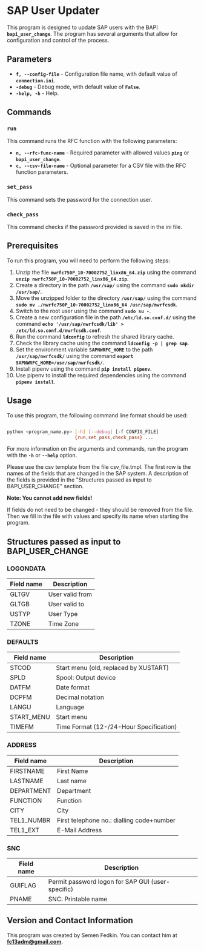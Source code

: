 # **SAP User Updater**

This program is designed to update SAP users with the BAPI **`bapi_user_change`**. The program has several arguments that allow for configuration and control of the process.

## **Parameters**

- **`f, --config-file`** - Configuration file name, with default value of **`connection.ini`**.
- **`-debug`** - Debug mode, with default value of **`False`**.
- **`-help, -h`** - Help.

## **Commands**

### **`run`**

This command runs the RFC function with the following parameters:

- **`n, --rfc-func-name`** - Required parameter with allowed values **`ping`** or **`bapi_user_change`**.
- **`c, --csv-file-name`** - Optional parameter for a CSV file with the RFC function parameters.

### **`set_pass`**

This command sets the password for the connection user.

### **`check_pass`**

This command checks if the password provided is saved in the ini file.

## **Prerequisites**

To run this program, you will need to perform the following steps:

1. Unzip the file **`nwrfc750P_10-70002752_linx86_64.zip`** using the command **`unzip nwrfc750P_10-70002752_linx86_64.zip`**.
2. Create a directory in the path **`/usr/sap/`** using the command **`sudo mkdir /usr/sap/`**.
3. Move the unzipped folder to the directory **`/usr/sap/`** using the command **`sudo mv ./nwrfc750P_10-70002752_linx86_64 /usr/sap/nwrfcsdk`**.
4. Switch to the root user using the command **`sudo su -`**.
5. Create a new configuration file in the path **`/etc/ld.so.conf.d/`** using the command **`echo '/usr/sap/nwrfcsdk/lib' > /etc/ld.so.conf.d/nwrfcsdk.conf`**.
6. Run the command **`ldconfig`** to refresh the shared library cache.
7. Check the library cache using the command **`ldconfig -p | grep sap`**.
8. Set the environment variable **`SAPNWRFC_HOME`** to the path **`/usr/sap/nwrfcsdk/`** using the command **`export SAPNWRFC_HOME=/usr/sap/nwrfcsdk/`**.
9. Install pipenv using the command **`pip install pipenv`**.
10. Use pipenv to install the required dependencies using the command **`pipenv install`**.

## **Usage**

To use this program, the following command line format should be used:

```bash

python <program_name.py> [-h] [--debug] [-f CONFIG_FILE]
                         {run,set_pass,check_pass} ...
```

For more information on the arguments and commands, run the program with the **`-h`** or **`--help`** option.

Please use the csv template from the file csv_file.tmpl.
The first row is the names of the fields that are changed in the SAP system. A description of the fields is provided in the "Structures passed as input to BAPI_USER_CHANGE" section.

**Note: You cannot add new fields!**

If fields do not need to be changed - they should be removed from the file. Then we fill in the file with values and specify its name when starting the program.

## Structures passed as input to BAPI_USER_CHANGE

### LOGONDATA

| Field name  | Description |
| ----------- | ----------- |
| GLTGV | User valid from |
| GLTGB | User valid to |
| USTYP | User Type |
| TZONE | Time Zone |

### DEFAULTS

| Field name  | Description |
| ----------- | ----------- |
| STCOD | Start menu (old, replaced by XUSTART) |
| SPLD | Spool: Output device |
| DATFM | Date format |
| DCPFM | Decimal notation |
| LANGU | Language |
| START_MENU | Start menu |
| TIMEFM | Time Format (12-/24-Hour Specification) |

### ADDRESS

| Field name  | Description |
| ----------- | ----------- |
| FIRSTNAME | First Name |
| LASTNAME | Last name |
| DEPARTMENT | Department |
| FUNCTION | Function |
| CITY | City |
| TEL1_NUMBR | First telephone no.: dialling code+number |
| TEL1_EXT | E-Mail Address |

### SNC

| Field name  | Description |
| ----------- | ----------- |
| GUIFLAG | Permit password logon for SAP GUI (user-specific) |
| PNAME | SNC: Printable name |

## **Version and Contact Information**

This program was created by Semen Fedkin. You can contact him at **[fc13adm@gmail.com](mailto:fc13adm@gmail.com)**.
